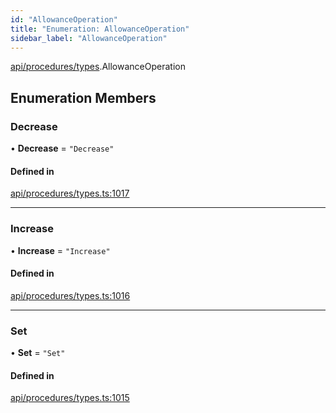 ```yaml
---
id: "AllowanceOperation"
title: "Enumeration: AllowanceOperation"
sidebar_label: "AllowanceOperation"
---
```


[api/procedures/types](../../../../../modules/API/Procedures/Types/Types.md).AllowanceOperation

## Enumeration Members

### Decrease

• **Decrease** = ``"Decrease"``

#### Defined in

[api/procedures/types.ts:1017](https://github.com/PolymeshAssociation/polymesh-sdk/blob/968f8d70c/src/api/procedures/types.ts#L1017)

___

### Increase

• **Increase** = ``"Increase"``

#### Defined in

[api/procedures/types.ts:1016](https://github.com/PolymeshAssociation/polymesh-sdk/blob/968f8d70c/src/api/procedures/types.ts#L1016)

___

### Set

• **Set** = ``"Set"``

#### Defined in

[api/procedures/types.ts:1015](https://github.com/PolymeshAssociation/polymesh-sdk/blob/968f8d70c/src/api/procedures/types.ts#L1015)
